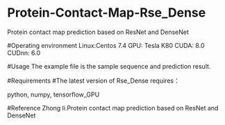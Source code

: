 # Protein-Contact-Map-Rse_Dense

Protein contact map prediction based on ResNet and DenseNet

#Operating environment
Linux:Centos 7.4 GPU: Tesla K80 CUDA: 8.0 CUDnn: 6.0

#Usage
The example file is the sample sequence and prediction result.

#Requirements
#The latest version of Rse_Dense requires：

python, numpy, tensorflow_GPU

#Reference
Zhong li.Protein contact map prediction based on ResNet and DenseNet
